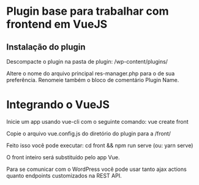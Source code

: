 # Plugin base para trabalhar com frontend em VueJS

## Instalação do plugin

Descompacte o plugin na pasta de plugin: /wp-content/plugins/

Altere o nome do arquivo principal res-manager.php para o de sua preferência. Renomeie também o bloco de comentário Plugin Name.

# Integrando o VueJS

Inicie um app usando vue-cli com o seguinte comando: vue create front

Copie o arquivo vue.config.js do diretório do plugin para a /front/

Feito isso você pode executar: cd front && npm run serve (ou: yarn serve)

O front inteiro será substituído pelo app Vue.

Para se comunicar com o WordPress você pode usar tanto ajax actions quanto endpoints customizados na REST API.